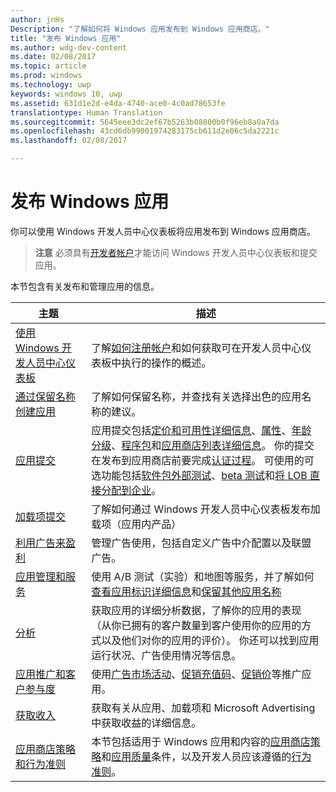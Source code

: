```yaml
---
author: jnHs
Description: "了解如何将 Windows 应用发布到 Windows 应用商店。"
title: "发布 Windows 应用"
ms.author: wdg-dev-content
ms.date: 02/08/2017
ms.topic: article
ms.prod: windows
ms.technology: uwp
keywords: windows 10, uwp
ms.assetid: 631d1e2d-e4da-4740-ace0-4c0ad78653fe
translationtype: Human Translation
ms.sourcegitcommit: 5645eee3dc2ef67b5263b08800b0f96eb8a0a7da
ms.openlocfilehash: 43cd6db99001974283175cb611d2e06c5da2221c
ms.lasthandoff: 02/08/2017

---
```


# <a name="publish-windows-apps"></a>发布 Windows 应用

你可以使用 Windows 开发人员中心仪表板将应用发布到 Windows 应用商店。 

> **注意** 必须具有[开发者帐户](http://go.microsoft.com/fwlink/p/?LinkId=615100)才能访问 Windows 开发人员中心仪表板和提交应用。

本节包含有关发布和管理应用的信息。

| **主题** | **描述** |
|-----------|-----------------|
| [使用 Windows 开发人员中心仪表板](using-the-windows-dev-center-dashboard.md) | 了解[如何注册帐户](opening-a-developer-account.md)和如何获取可在开发人员中心仪表板中执行的操作的概述。 |
| [通过保留名称创建应用](create-your-app-by-reserving-a-name.md) | 了解如何保留名称，并查找有关选择出色的应用名称的建议。 |
| [应用提交](app-submissions.md) | 应用提交包括[定价和可用性详细信息](set-app-pricing-and-availability.md)、[属性](enter-app-properties.md)、[年龄分级](age-ratings.md)、[程序包](upload-app-packages.md)和[应用商店列表详细信息](create-app-store-listings.md)。 你的提交在发布到应用商店前要完成[认证过程](the-app-certification-process.md)。 可使用的可选功能包括[软件包外部测试](package-flights.md)、[beta 测试](beta-testing-and-targeted-distribution.md)和[将 LOB 直接分配到企业](distribute-lob-apps-to-enterprises.md)。 |
| [加载项提交](add-on-submissions.md) | 了解如何通过 Windows 开发人员中心仪表板发布加载项（应用内产品） |
| [利用广告来盈利](monetize-with-ads.md) | 管理广告使用，包括自定义广告中介配置以及联盟广告。 |
| [应用管理和服务](app-management-and-services.md) | 使用 A/B 测试（实验）和地图等服务，并了解如何[查看应用标识详细信息](view-app-identity-details.md)和[保留其他应用名称](manage-app-names.md) |
| [分析](analytics.md) | 获取应用的详细分析数据，了解你的应用的表现（从你已拥有的客户数量到客户使用你的应用的方式以及他们对你的应用的评价）。 你还可以找到应用运行状况、广告使用情况等信息。 |
| [应用推广和客户参与度](app-promotion-and-customer-engagement.md) | 使用[广告市场活动](create-an-ad-campaign-for-your-app.md)、[促销充值码](generate-promotional-codes.md)、[促销价](put-apps-and-add-ons-on-sale.md)等推广应用。 
| [获取收入](getting-paid-apps.md) | 获取有关从应用、加载项和 Microsoft Advertising 中获取收益的详细信息。 |
| [应用商店策略和行为准则](https://msdn.microsoft.com/library/windows/apps/dn764939.aspx) | 本节包括适用于 Windows 应用和内容的[应用商店策略](https://msdn.microsoft.com/library/windows/apps/dn764944.aspx)和[应用质量](https://msdn.microsoft.com/library/windows/apps/mt652261.aspx)条件，以及开发人员应该遵循的[行为准则](https://msdn.microsoft.com/library/windows/apps/dn764941.aspx)。 |
 

